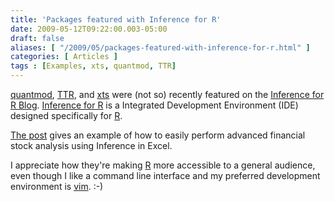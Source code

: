 ```yaml
---
title: 'Packages featured with Inference for R'
date: 2009-05-12T09:22:00.003-05:00
draft: false
aliases: [ "/2009/05/packages-featured-with-inference-for-r.html" ]
categories: [ Articles ]
tags : [Examples, xts, quantmod, TTR]
---
```


[quantmod](http://r-forge.r-project.org/projects/quantmod/), [TTR](http://r-forge.r-project.org/projects/ttr/), and [xts](http://r-forge.r-project.org/projects/xts/) were (not so) recently featured on the [Inference for R Blog](http://inferenceforr.com/blog/default.aspx). [Inference for R](http://inferenceforr.com/default.aspx) is a Integrated Development Environment (IDE) designed specifically for [R](http://www.r-project.org/).  
  
[The post](http://inferenceforr.com/blog/Lists/Posts/Post.aspx?ID=17) gives an example of how to easily perform advanced financial stock analysis using Inference in Excel.  
  
I appreciate how they're making [R](http://www.r-project.org/) more accessible to a general audience, even though I like a command line interface and my preferred development environment is [vim](http://www.vim.org). :-)